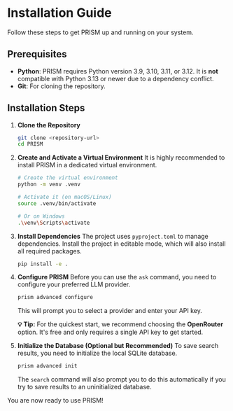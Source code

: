 
# Installation Guide

Follow these steps to get PRISM up and running on your system.

## Prerequisites

- **Python**: PRISM requires Python version 3.9, 3.10, 3.11, or 3.12. It is **not** compatible with Python 3.13 or newer due to a dependency conflict.
- **Git**: For cloning the repository.

## Installation Steps

1.  **Clone the Repository**
    ```bash
    git clone <repository-url>
    cd PRISM
    ```

2.  **Create and Activate a Virtual Environment**
    It is highly recommended to install PRISM in a dedicated virtual environment.
    ```bash
    # Create the virtual environment
    python -m venv .venv

    # Activate it (on macOS/Linux)
    source .venv/bin/activate

    # Or on Windows
    .\venv\Scripts\activate
    ```

3.  **Install Dependencies**
    The project uses `pyproject.toml` to manage dependencies. Install the project in editable mode, which will also install all required packages.
    ```bash
    pip install -e .
    ```

4.  **Configure PRISM**
    Before you can use the `ask` command, you need to configure your preferred LLM provider.
    ```bash
    prism advanced configure
    ```
    This will prompt you to select a provider and enter your API key. 
    
    **💡 Tip:** For the quickest start, we recommend choosing the **OpenRouter** option. It's free and only requires a single API key to get started.

5.  **Initialize the Database (Optional but Recommended)**
    To save search results, you need to initialize the local SQLite database.
    ```bash
    prism advanced init
    ```
    The `search` command will also prompt you to do this automatically if you try to save results to an uninitialized database.

You are now ready to use PRISM!

